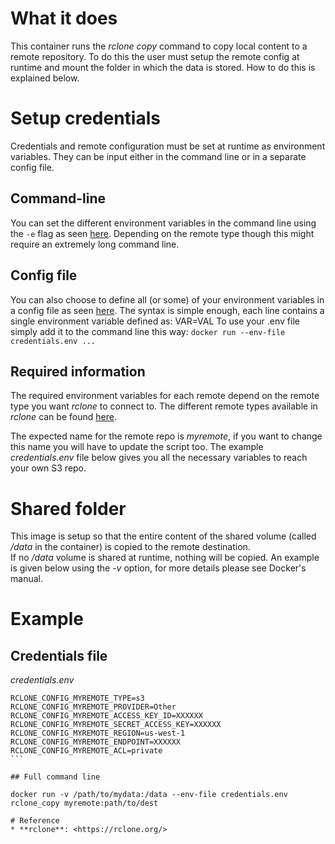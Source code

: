 # What it does
This container runs the *rclone copy* command to copy local content to a remote repository.
To do this the user must setup the remote config at runtime and mount the folder in which the data is stored. How to do this is explained below. 

# Setup credentials

Credentials and remote configuration must be set at runtime as environment variables. They can be input either in the command line or in a separate config file.

## Command-line

You can set the different environment variables in the command line using the `-e` flag as seen [here](https://docs.docker.com/engine/reference/run/#env-environment-variables).
Depending on the remote type though this might require an extremely long command line.

## Config file

You can also choose to define all (or some) of your environment variables in a config file as seen [here](https://docs.docker.com/compose/env-file/).
The syntax is simple enough, each line contains a single environment variable defined as:
VAR=VAL
To use your .env file simply add it to the command line this way:
```docker run --env-file credentials.env ...```

## Required information

The required environment variables for each remote depend on the remote type you want *rclone* to connect to.
The different remote types available in *rclone* can be found [here](https://rclone.org/overview/).
    
The expected name for the remote repo is *myremote*, if you want to change this name you will have to update the script too.
The example *credentials.env* file below gives you all the necessary variables to reach your own S3 repo. 


# Shared folder    

This image is setup so that the entire content of the shared volume (called _/data_ in the container) is copied to the remote destination.    
If no _/data_ volume is shared at runtime, nothing will be copied. An example is given below using the *-v* option, for more details please see Docker's manual.

# Example

## Credentials file    

_credentials.env_
```
RCLONE_CONFIG_MYREMOTE_TYPE=s3
RCLONE_CONFIG_MYREMOTE_PROVIDER=Other
RCLONE_CONFIG_MYREMOTE_ACCESS_KEY_ID=XXXXXX
RCLONE_CONFIG_MYREMOTE_SECRET_ACCESS_KEY=XXXXXX
RCLONE_CONFIG_MYREMOTE_REGION=us-west-1
RCLONE_CONFIG_MYREMOTE_ENDPOINT=XXXXXX
RCLONE_CONFIG_MYREMOTE_ACL=private
``̀

## Full command line    

docker run -v /path/to/mydata:/data --env-file credentials.env rclone_copy myremote:path/to/dest

# Reference   
* **rclone**: <https://rclone.org/>   
